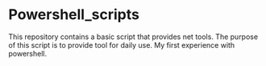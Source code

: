 # Powershell_scripts
This repository contains a basic script that provides net tools. 
The purpose of this script is to provide tool for daily use. 
My first experience with powershell.
